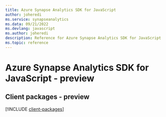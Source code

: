 ```yaml
---
title: Azure Synapse Analytics SDK for JavaScript
author: joheredi
ms.service: synapseanalytics
ms.data: 09/21/2022
ms.devlang: javascript
ms.author: joheredi
description: Reference for Azure Synapse Analytics SDK for JavaScript
ms.topic: reference
---
```

# Azure Synapse Analytics SDK for JavaScript - preview

## Client packages - preview
[!INCLUDE [client-packages](synapse-analytics-client-index.md)]